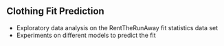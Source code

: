 ## Clothing Fit Prediction

- Exploratory data analysis on the RentTheRunAway fit statistics data set 
- Experiments on different models to predict the fit
